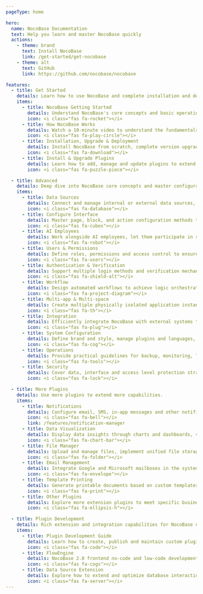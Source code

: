 ```yaml
---
pageType: home

hero:
  name: NocoBase Documentation
  text: Help you learn and master NocoBase quickly
  actions:
    - theme: brand
      text: Install NocoBase
      link: /get-started/get-nocobase
    - theme: alt
      text: GitHub
      link: https://github.com/nocobase/nocobase

features:
  - title: Get Started
    details: Learn how to use NocoBase and complete installation and deployment.
    items:
      - title: NocoBase Getting Started
        details: Understand NocoBase's core concepts and basic operations.
        icon: <i class="fas fa-rocket"></i>
      - title: How NocoBase Works
        details: Watch a 10-minute video to understand the fundamentals.
        icon: <i class="fas fa-play-circle"></i>
      - title: Installation, Upgrade & Deployment
        details: Install NocoBase from scratch, complete version upgrades and production environment deployment.
        icon: <i class="fas fa-download"></i>
      - title: Install & Upgrade Plugins
        details: Learn how to add, manage and update plugins to extend system capabilities.
        icon: <i class="fas fa-puzzle-piece"></i>

  - title: Advanced
    details: Deep dive into NocoBase core concepts and master configuration and development capabilities.
    items:
      - title: Data Sources
        details: Connect and manage internal or external data sources, build your system's data model.
        icon: <i class="fas fa-database"></i>
      - title: Configure Interface
        details: Master page, block, and action configuration methods to customize interactive interfaces and display logic.
        icon: <i class="fas fa-cubes"></i>
      - title: AI Employees
        details: Work alongside AI employees, let them participate in system building, data analysis, translation, decision-making and other business scenarios.
        icon: <i class="fas fa-robot"></i>
      - title: Users & Permissions
        details: Define roles, permissions and access control to ensure system security and compliance.
        icon: <i class="fas fa-users"></i>
      - title: Authentication & Verification
        details: Support multiple login methods and verification mechanisms to ensure identity security and consistency.
        icon: <i class="fas fa-shield-alt"></i>
      - title: Workflow
        details: Design automated workflows to achieve logic orchestration and business automation.
        icon: <i class="fas fa-project-diagram"></i>
      - title: Multi-app & Multi-space
        details: Create multiple physically isolated application instances or logically isolated business spaces to support multi-tenant scenarios.
        icon: <i class="fas fa-th"></i>
      - title: Integration
        details: Efficiently integrate NocoBase with external systems through API, Webhook, iFrame and other methods.
        icon: <i class="fas fa-plug"></i>
      - title: System Configuration
        details: Define brand and style, manage plugins and languages, achieve global control.
        icon: <i class="fas fa-cog"></i>
      - title: Operations
        details: Provide practical guidelines for backup, monitoring, logging and release.
        icon: <i class="fas fa-tools"></i>
      - title: Security
        details: Cover data, interface and access level protection strategies to ensure platform operation security.
        icon: <i class="fas fa-lock"></i>

  - title: More Plugins
    details: Use more plugins to extend more capabilities.
    items:
      - title: Notifications
        details: Configure email, SMS, in-app messages and other notification channels to achieve automatic message push.
        icon: <i class="fas fa-bell"></i>
        link: /features/notification-manager
      - title: Data Visualization
        details: Display data insights through charts and dashboards, support multi-dimensional analysis and display.
        icon: <i class="fas fa-chart-bar"></i>
      - title: File Manager
        details: Upload and manage files, implement unified file storage and access control.
        icon: <i class="fas fa-folder"></i>
      - title: Email Management
        details: Integrate Google and Microsoft mailboxes in the system to achieve deep integration of emails and business data.
        icon: <i class="fas fa-envelope"></i>
      - title: Template Printing
        details: Generate printable documents based on custom templates, such as orders, contracts or invoices.
        icon: <i class="fas fa-print"></i>
      - title: Other Plugins
        details: Explore more extension plugins to meet specific business or industry needs.
        icon: <i class="fas fa-ellipsis-h"></i>

  - title: Plugin Development
    details: Rich extension and integration capabilities for NocoBase developers.
    items:
      - title: Plugin Development Guide
        details: Learn how to create, publish and maintain custom plugins.
        icon: <i class="fas fa-code"></i>
      - title: FlowEngine
        details: NocoBase 2.0 frontend no-code and low-code development engine.
        icon: <i class="fas fa-cogs"></i>
      - title: Data Source Extension
        details: Explore how to extend and optimize database interaction layer.
        icon: <i class="fas fa-server"></i>
---
```

